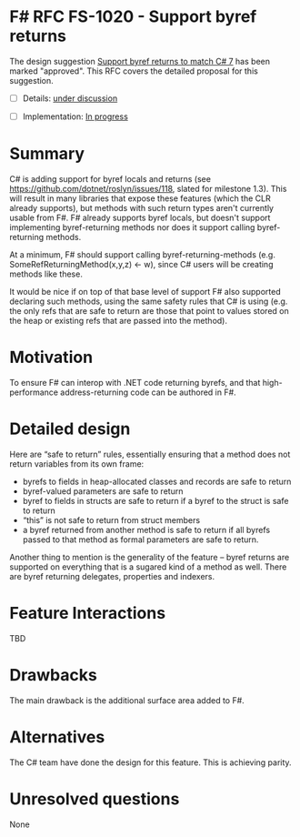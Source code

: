 # F# RFC FS-1020 - Support byref returns

The design suggestion [Support byref returns to match C# 7](https://fslang.uservoice.com/forums/245727-f-language/suggestions/11125137-expand-support-for-byref-to-match-c-7) has been marked "approved".
This RFC covers the detailed proposal for this suggestion.

* [ ] Details: [under discussion](https://github.com/fsharp/FSharpLangDesign/issues/FILL-ME-IN)
* [ ] Implementation: [In progress](https://github.com/Microsoft/visualfsharp/pull/FILL-ME-IN)


# Summary
[summary]: #summary

C# is adding support for byref locals and returns (see https://github.com/dotnet/roslyn/issues/118, slated for milestone 1.3). This will result in many libraries that expose these features (which the CLR already supports), but methods with such return types aren't currently usable from F#. F# already supports byref locals, but doesn't support implementing byref-returning methods nor does it support calling byref-returning methods.

At a minimum, F# should support calling byref-returning-methods (e.g. SomeRefReturningMethod(x,y,z) <- w), since C# users will be creating methods like these.

It would be nice if on top of that base level of support F# also supported declaring such methods, using the same safety rules that C# is using (e.g. the only refs that are safe to return are those that point to values stored on the heap or existing refs that are passed into the method).


# Motivation
[motivation]: #motivation

To ensure F# can interop with .NET code returning byrefs, and that high-performance address-returning code can be authored in F#.

# Detailed design
[design]: #detailed-design

Here are “safe to return” rules, essentially ensuring that a method does not return variables from its own frame:
 
* byrefs to fields in heap-allocated classes and records are safe to return
* byref-valued parameters are safe to return
* byref to fields in structs are safe to return if a byref to the struct is safe to return
* “this” is not safe to return from struct members
* a byref returned from another method is safe to return if all byrefs passed to that method as formal parameters are safe to return. 

Another thing to mention is the generality of the feature – byref returns are supported on everything that is a sugared kind of a method as well. There are byref returning delegates, properties and indexers. 


# Feature Interactions

TBD

# Drawbacks
[drawbacks]: #drawbacks

The main drawback is the additional surface area added to F#.

# Alternatives
[alternatives]: #alternatives

The C# team have done the design for this feature.  This is achieving parity.

# Unresolved questions
[unresolved]: #unresolved-questions

None
